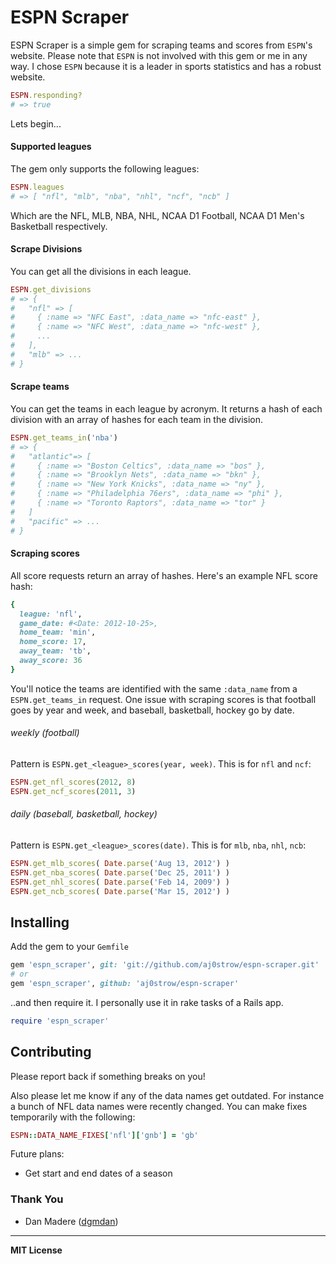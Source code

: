 # ESPN Scraper

ESPN Scraper is a simple gem for scraping teams and scores from `ESPN`'s website. Please note that `ESPN` is not involved with this gem or me in any way. I chose `ESPN` because it is a leader in sports statistics and has a robust website. 

```ruby
ESPN.responding?
# => true
```

Lets begin...

#### Supported leagues

The gem only supports the following leagues:

```ruby
ESPN.leagues
# => [ "nfl", "mlb", "nba", "nhl", "ncf", "ncb" ]
```

Which are the NFL, MLB, NBA, NHL, NCAA D1 Football, NCAA D1 Men's Basketball respectively.

#### Scrape Divisions

You can get all the divisions in each league.

```ruby
ESPN.get_divisions
# => {
#   "nfl" => [
#     { :name => "NFC East", :data_name => "nfc-east" },
#     { :name => "NFC West", :data_name => "nfc-west" },
#     ...
#   ],
#   "mlb" => ...
# }
```

#### Scrape teams

You can get the teams in each league by acronym. It returns a hash of each division with an array of hashes for each team in the division.

```ruby
ESPN.get_teams_in('nba')
# => {
#   "atlantic"=> [ 
#     { :name => "Boston Celtics", :data_name => "bos" },  
#     { :name => "Brooklyn Nets", :data_name => "bkn" }, 
#     { :name => "New York Knicks", :data_name => "ny" }, 
#     { :name => "Philadelphia 76ers", :data_name => "phi" }, 
#     { :name => "Toronto Raptors", :data_name => "tor" }
#   ]
#   "pacific" => ...
# }
```

#### Scraping scores

All score requests return an array of hashes. Here's an example NFL score hash:

```ruby
{
  league: 'nfl',
  game_date: #<Date: 2012-10-25>,
  home_team: 'min',
  home_score: 17,
  away_team: 'tb',
  away_score: 36
}
```

You'll notice the teams are identified with the same `:data_name` from a `ESPN.get_teams_in` request. One issue with scraping scores is that football goes by year and week, and baseball, basketball, hockey go by date.

###### weekly (football)

Pattern is `ESPN.get_<league>_scores(year, week)`. This is for `nfl` and `ncf`:

```ruby
ESPN.get_nfl_scores(2012, 8)
ESPN.get_ncf_scores(2011, 3)
```

###### daily (baseball, basketball, hockey)

Pattern is `ESPN.get_<league>_scores(date)`. This is for `mlb`, `nba`, `nhl`, `ncb`:

```ruby
ESPN.get_mlb_scores( Date.parse('Aug 13, 2012') )
ESPN.get_nba_scores( Date.parse('Dec 25, 2011') )
ESPN.get_nhl_scores( Date.parse('Feb 14, 2009') )
ESPN.get_ncb_scores( Date.parse('Mar 15, 2012') )
```

## Installing

Add the gem to your `Gemfile`

```ruby
gem 'espn_scraper', git: 'git://github.com/aj0strow/espn-scraper.git'
# or
gem 'espn_scraper', github: 'aj0strow/espn-scraper'
```

..and then require it. I personally use it in rake tasks of a Rails app.

```ruby
require 'espn_scraper'
```

## Contributing

Please report back if something breaks on you! 

Also please let me know if any of the data names get outdated. For instance a bunch of NFL data names were recently changed. You can make fixes temporarily with the following:

```ruby
ESPN::DATA_NAME_FIXES['nfl']['gnb'] = 'gb'
```

Future plans:  
- Get start and end dates of a season

### Thank You

* Dan Madere ([dgmdan](https://github.com/dgmdan))

---

**MIT License**
